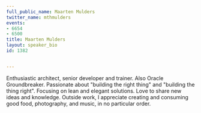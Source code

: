 ---
full_public_name: Maarten Mulders
twitter_name: mthmulders
events:
- 6654
- 6500
title: Maarten Mulders
layout: speaker_bio
id: 1382

---
Enthusiastic architect, senior developer and trainer. Also Oracle Groundbreaker. Passionate about "building the right thing" and "building the thing right". Focusing on lean and elegant solutions. Love to share new ideas and knowledge. Outside work, I appreciate creating and consuming good food, photography, and music, in no particular order.
